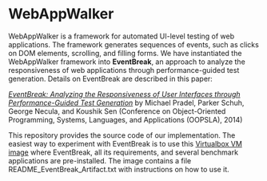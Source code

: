 WebAppWalker
============

WebAppWalker is a framework for automated UI-level testing of web applications. The framework generates sequences of events, such as clicks on DOM elements, scrolling, and filling forms. We have instantiated the WebAppWalker framework into **EventBreak**, an approach to analyze the responsiveness of web applications through performance-guided test generation. Details on EventBreak are described in this paper:

[*EventBreak: Analyzing the Responsiveness of User Interfaces through Performance-Guided Test Generation*](http://mp.binaervarianz.de/oopsla2014.pdf)
by Michael Pradel, Parker Schuh, George Necula, and Koushik Sen
(Conference on Object-Oriented Programming, Systems, Languages, and Applications (OOPSLA), 2014)

This repository provides the source code of our implementation. The easiest way to experiment with EventBreak is to use this [Virtualbox VM image](http://www.eecs.berkeley.edu/~pradel/EventBreak_OOPSLA_Artifact.tar.gz) where EventBreak, all its requirements, and several benchmark applications are pre-installed. The image contains a file README_EventBreak_Artifact.txt with instructions on how to use it.


